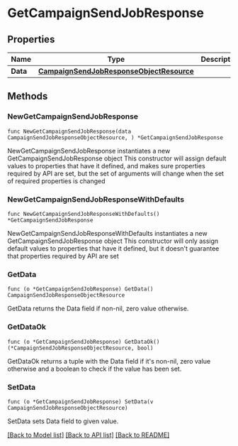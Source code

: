 # GetCampaignSendJobResponse

## Properties

Name | Type | Description | Notes
------------ | ------------- | ------------- | -------------
**Data** | [**CampaignSendJobResponseObjectResource**](CampaignSendJobResponseObjectResource.md) |  | 

## Methods

### NewGetCampaignSendJobResponse

`func NewGetCampaignSendJobResponse(data CampaignSendJobResponseObjectResource, ) *GetCampaignSendJobResponse`

NewGetCampaignSendJobResponse instantiates a new GetCampaignSendJobResponse object
This constructor will assign default values to properties that have it defined,
and makes sure properties required by API are set, but the set of arguments
will change when the set of required properties is changed

### NewGetCampaignSendJobResponseWithDefaults

`func NewGetCampaignSendJobResponseWithDefaults() *GetCampaignSendJobResponse`

NewGetCampaignSendJobResponseWithDefaults instantiates a new GetCampaignSendJobResponse object
This constructor will only assign default values to properties that have it defined,
but it doesn't guarantee that properties required by API are set

### GetData

`func (o *GetCampaignSendJobResponse) GetData() CampaignSendJobResponseObjectResource`

GetData returns the Data field if non-nil, zero value otherwise.

### GetDataOk

`func (o *GetCampaignSendJobResponse) GetDataOk() (*CampaignSendJobResponseObjectResource, bool)`

GetDataOk returns a tuple with the Data field if it's non-nil, zero value otherwise
and a boolean to check if the value has been set.

### SetData

`func (o *GetCampaignSendJobResponse) SetData(v CampaignSendJobResponseObjectResource)`

SetData sets Data field to given value.



[[Back to Model list]](../README.md#documentation-for-models) [[Back to API list]](../README.md#documentation-for-api-endpoints) [[Back to README]](../README.md)


